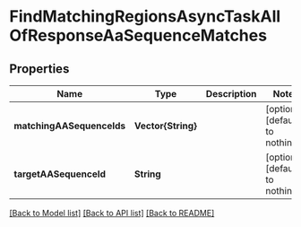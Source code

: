# FindMatchingRegionsAsyncTaskAllOfResponseAaSequenceMatches


## Properties
Name | Type | Description | Notes
------------ | ------------- | ------------- | -------------
**matchingAASequenceIds** | **Vector{String}** |  | [optional] [default to nothing]
**targetAASequenceId** | **String** |  | [optional] [default to nothing]


[[Back to Model list]](../README.md#models) [[Back to API list]](../README.md#api-endpoints) [[Back to README]](../README.md)


